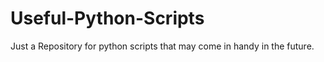 # Useful-Python-Scripts
Just a Repository for python scripts that may come in handy in the future. 
